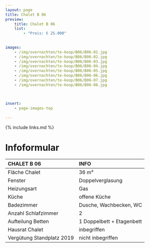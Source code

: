 ```yaml
---
layout: page
title: Chalet B 06
preview: 
    title: Chalet B 06
    list:
        - "Preis: € 25.000"
        
        
images:
    - /img/overnachten/te-koop/B06/B06-01.jpg
    - /img/overnachten/te-koop/B06/B06-02.jpg
    - /img/overnachten/te-koop/B06/B06-03.jpg
    - /img/overnachten/te-koop/B06/B06-04.jpg
    - /img/overnachten/te-koop/B06/B06-05.jpg
    - /img/overnachten/te-koop/B06/B06-06.jpg
    - /img/overnachten/te-koop/B06/B06-07.jpg
    - /img/overnachten/te-koop/B06/B06-08.jpg
   
   
    
insert:
    - page-images-top
    
---
```


{% include links.md %}



# Infoformular 

CHALET B 06                 | INFO        | 
:---------------------------|:------------|
Fläche Chalet               |36 m²
Fenster                     |Doppelverglasung
Heizungsart                 |Gas
Küche                       |offene Küche
Badezimmer                  |Dusche, Wachbecken, WC
Anzahl Schlafzimmer         |2
Aufteilung Betten           |1 Doppelbett + Etagenbett
Hausrat Chalet              |inbegriffen
Vergütung Standplatz 2019   |nicht inbegriffen
